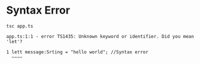 # Syntax Error

`tsc app.ts`

```pwsh
app.ts:1:1 - error TS1435: Unknown keyword or identifier. Did you mean 'let'?

1 lett message:Srting = "hello world"; //Syntax error
  ~~~~
```

